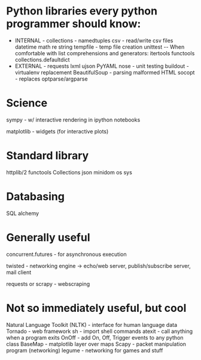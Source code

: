 # Python libraries every python programmer should know:
- INTERNAL -
collections - namedtuples
csv - read/write csv files
datetime
math
re
string
tempfile - temp file creation
unittest
-- When comfortable with list comprehensions and generators:
itertools
functools
collections.defaultdict
- EXTERNAL -
requests
lxml
ujson
PyYAML
nose - unit testing
buildout - virtualenv replacement
BeautifulSoup - parsing malformed HTML
socopt - replaces optparse/argparse


# Science
sympy
    - w/ interactive rendering in ipython notebooks

matplotlib
    - widgets (for interactive plots)

# Standard library
httplib/2
functools
Collections
json
minidom
os
sys

# Databasing
SQL alchemy

# Generally useful
concurrent.futures
    - for asynchronous execution

twisted
    - networking engine -> echo/web server, publish/subscribe server, mail client

requests or scrapy
    - webscraping


# Not so immediately useful, but cool
Natural Language Toolkit (NLTK)
    - interface for human language data
Tornado
    - web framework
sh
    - import shell commands
atexit
    - call anything when a program exits
OnOff
    - add On, Off, Trigger events to any python class
BaseMap
    - matplotlib layer over maps
Scapy
    - packet manipulation program (networking)
legume
    - networking for games and stuff
